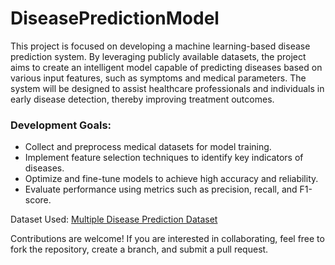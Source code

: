 # DiseasePredictionModel

This project is focused on developing a machine learning-based disease prediction system. By leveraging publicly available datasets, the project aims to create an intelligent model capable of predicting diseases based on various input features, such as symptoms and medical parameters. The system will be designed to assist healthcare professionals and individuals in early disease detection, thereby improving treatment outcomes.

### Development Goals:
- Collect and preprocess medical datasets for model training.
- Implement feature selection techniques to identify key indicators of diseases.
- Optimize and fine-tune models to achieve high accuracy and reliability.
- Evaluate performance using metrics such as precision, recall, and F1-score.

Dataset Used: [Multiple Disease Prediction Dataset](https://www.kaggle.com/datasets/ehababoelnaga/multiple-disease-prediction/data)

Contributions are welcome! If you are interested in collaborating, feel free to fork the repository, create a branch, and submit a pull request.